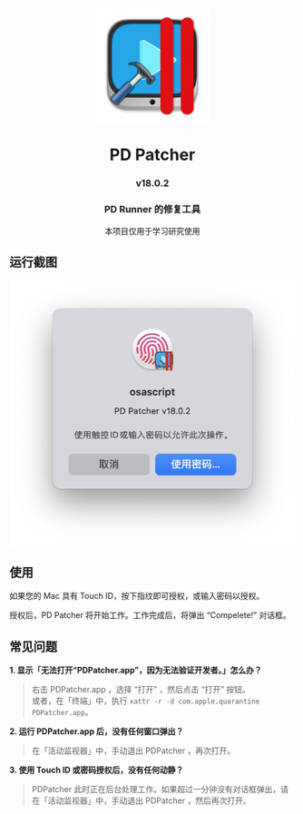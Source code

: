 # 
<p align="center">
<img src="./img/icon.png" width="200" height="200" />
</p>
<h1 align="center">PD Patcher</h1>
<h3 align="center">v18.0.2</h3>
<h3 align="center">PD Runner 的修复工具</h3>
<p align="center">本项目仅用于学习研究使用</p>



## 运行截图
<img src="./img/screenshot.png" width=920 align=center />  

## 使用
如果您的 Mac 具有 Touch ID，按下指纹即可授权，或输入密码以授权。

授权后，PD Patcher 将开始工作。工作完成后，将弹出 “Compelete!” 对话框。

## 常见问题
**1. 显示「无法打开“PDPatcher.app”，因为无法验证开发者。」怎么办？**  
> 右击 PDPatcher.app ，选择 “打开” ，然后点击 “打开” 按钮。  
> 或者，在「终端」中，执行 `xattr -r -d com.apple.quarantine PDPatcher.app`。  

**2. 运行 PDPatcher.app 后，没有任何窗口弹出？**  
> 在「活动监视器」中，手动退出 PDPatcher ，再次打开。  

**3. 使用 Touch ID 或密码授权后，没有任何动静？**  
> PDPatcher 此时正在后台处理工作。如果超过一分钟没有对话框弹出，请在「活动监视器」中，手动退出 PDPatcher ，然后再次打开。   
